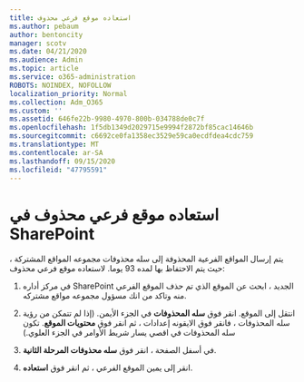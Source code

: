 ```yaml
---
title: استعاده موقع فرعي محذوف
ms.author: pebaum
author: bentoncity
manager: scotv
ms.date: 04/21/2020
ms.audience: Admin
ms.topic: article
ms.service: o365-administration
ROBOTS: NOINDEX, NOFOLLOW
localization_priority: Normal
ms.collection: Adm_O365
ms.custom: ''
ms.assetid: 646fe22b-9980-4970-800b-034788de0c7f
ms.openlocfilehash: 1f5db1349d2029715e9994f2872bf85cac14646b
ms.sourcegitcommit: c6692ce0fa1358ec3529e59ca0ecdfdea4cdc759
ms.translationtype: MT
ms.contentlocale: ar-SA
ms.lasthandoff: 09/15/2020
ms.locfileid: "47795591"
---
```

# <a name="restore-a-deleted-sharepoint-subsite"></a>استعاده موقع فرعي محذوف في SharePoint

يتم إرسال المواقع الفرعية المحذوفة إلى سله محذوفات مجموعه المواقع المشتركة ، حيث يتم الاحتفاظ بها لمده 93 يوما. لاستعاده موقع فرعي محذوف:
  
1. في مركز أداره SharePoint الجديد ، ابحث عن الموقع الذي تم حذف الموقع الفرعي منه وتاكد من انك مسؤول مجموعه مواقع مشتركه. 
    
2. انتقل إلى الموقع. انقر فوق **سله المحذوفات** في الجزء الأيمن. (إذا لم تتمكن من رؤية سله المحذوفات ، فانقر فوق الايقونه إعدادات ، ثم انقر فوق **محتويات الموقع**. تكون سله المحذوفات في اقصي يسار شريط الأوامر في الجزء العلوي.)
    
3. في أسفل الصفحة ، انقر فوق **سله محذوفات المرحلة الثانية**.
    
4. انقر إلى يمين الموقع الفرعي ، ثم انقر فوق **استعاده**.
    

